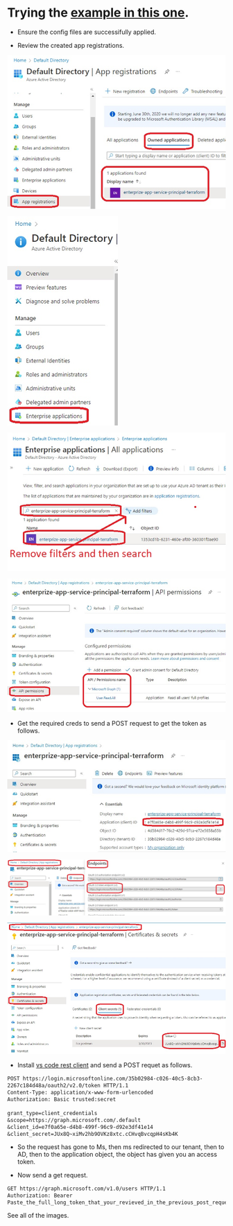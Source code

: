 # Trying the [example in this one](https://registry.terraform.io/providers/hashicorp/azuread/latest/docs/resources/app_role_assignment).

- Ensure the config files are successifully applied.
  
- Review the created app registrations. 

![Review](./images/20AfterTerraformConfigFilesDeployment1.jpg)

![Review](./images/20AfterTerraformConfigFilesDeployment2.jpg)

![Review](./images/20AfterTerraformConfigFilesDeployment3.jpg)

![Review](./images/20AfterTerraformConfigFilesDeployment4.jpg)

- Get the required creds to send a POST request to get the token as follows.

![Get Required Info](./images/20AfterTerraformConfigFilesDeployment10.jpg)

![Get Required Info](./images/20AfterTerraformConfigFilesDeployment12.jpg)

![Get Required Info](./images/20AfterTerraformConfigFilesDeployment20.jpg)

- Install [vs code rest client](https://marketplace.visualstudio.com/items?itemName=humao.rest-client) and send a POST requet as follows.

```
POST https://login.microsoftonline.com/35b02984-c026-40c5-8cb3-2267c184d48a/oauth2/v2.0/token HTTP/1.1
Content-Type: application/x-www-form-urlencoded
Authorization: Basic trusted:secret

grant_type=client_credentials
&scope=https://graph.microsoft.com/.default
&client_id=e7f0a65e-d4b8-499f-96c9-d92e3df41e14
&client_secret=JUx8Q~xiMv2hb9OVKz8xtc.cCHvqBvcqpH4sKb4K
```

- So the request has gone to Ms, then ms redirected to our tenant, then to AD, then to the application object, the object has given you an access token. 

- Now send a get request.

```
GET https://graph.microsoft.com/v1.0/users HTTP/1.1
Authorization: Bearer Paste_the_full_long_token_that_your_revieved_in_the_previous_post_request_step
```

See all of the images.

